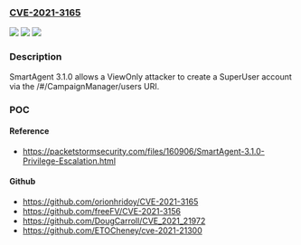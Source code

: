 ### [CVE-2021-3165](https://cve.mitre.org/cgi-bin/cvename.cgi?name=CVE-2021-3165)
![](https://img.shields.io/static/v1?label=Product&message=n%2Fa&color=blue)
![](https://img.shields.io/static/v1?label=Version&message=n%2Fa&color=blue)
![](https://img.shields.io/static/v1?label=Vulnerability&message=n%2Fa&color=brighgreen)

### Description

SmartAgent 3.1.0 allows a ViewOnly attacker to create a SuperUser account via the /#/CampaignManager/users URI.

### POC

#### Reference
- https://packetstormsecurity.com/files/160906/SmartAgent-3.1.0-Privilege-Escalation.html

#### Github
- https://github.com/orionhridoy/CVE-2021-3165
- https://github.com/freeFV/CVE-2021-3156
- https://github.com/DougCarroll/CVE_2021_21972
- https://github.com/ETOCheney/cve-2021-21300

